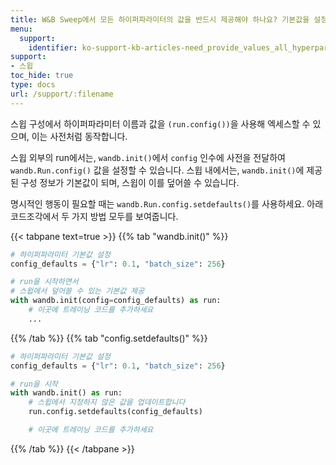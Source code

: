 ```yaml
---
title: W&B Sweep에서 모든 하이퍼파라미터의 값을 반드시 제공해야 하나요? 기본값을 설정할 수 있나요?
menu:
  support:
    identifier: ko-support-kb-articles-need_provide_values_all_hyperparameters_part_wb_sweep_set
support:
- 스윕
toc_hide: true
type: docs
url: /support/:filename
---
```


스윕 구성에서 하이퍼파라미터 이름과 값을 `(run.config())`을 사용해 엑세스할 수 있으며, 이는 사전처럼 동작합니다.

스윕 외부의 run에서는, `wandb.init()`에서 `config` 인수에 사전을 전달하여 `wandb.Run.config()` 값을 설정할 수 있습니다. 스윕 내에서는, `wandb.init()`에 제공된 구성 정보가 기본값이 되며, 스윕이 이를 덮어쓸 수 있습니다.

명시적인 행동이 필요할 때는 `wandb.Run.config.setdefaults()`를 사용하세요. 아래 코드조각에서 두 가지 방법 모두를 보여줍니다.

{{< tabpane text=true >}}
{{% tab "wandb.init()" %}}
```python
# 하이퍼파라미터 기본값 설정
config_defaults = {"lr": 0.1, "batch_size": 256}

# run을 시작하면서
# 스윕에서 덮어쓸 수 있는 기본값 제공
with wandb.init(config=config_defaults) as run:
    # 이곳에 트레이닝 코드를 추가하세요
    ...
```
{{% /tab %}}
{{% tab "config.setdefaults()" %}}
```python
# 하이퍼파라미터 기본값 설정
config_defaults = {"lr": 0.1, "batch_size": 256}

# run을 시작
with wandb.init() as run:
    # 스윕에서 지정하지 않은 값을 업데이트합니다
    run.config.setdefaults(config_defaults)

    # 이곳에 트레이닝 코드를 추가하세요
```
{{% /tab %}}
{{< /tabpane >}}